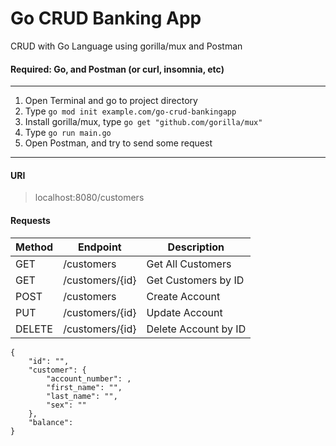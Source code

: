 # Go CRUD Banking App

CRUD with Go Language using gorilla/mux and Postman

#### Required: Go, and Postman (or curl, insomnia, etc)

----
1. Open Terminal and go to project directory
2. Type `go mod init example.com/go-crud-bankingapp`
3. Install gorilla/mux, type `go get "github.com/gorilla/mux"`
4. Type `go run main.go`
5. Open Postman, and try to send some request

---
#### URI
> localhost:8080/customers

#### Requests
| Method | Endpoint   | Description |
|--------|------------|-------------|
| GET    | /customers | Get All Customers            |
| GET    | /customers/{id}   | Get Customers by ID            |
| POST   | /customers       | Create Account            |
| PUT    | /customers/{id}           | Update Account            |
| DELETE | /customers/{id}           | Delete Account by ID            |

```azure
{
    "id": "",
    "customer": {
        "account_number": ,
        "first_name": "",
        "last_name": "",
        "sex": ""
    },
    "balance": 
}
```